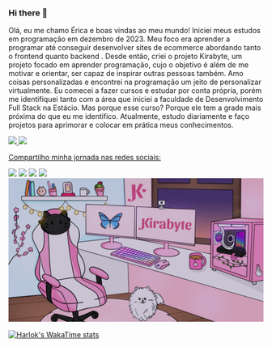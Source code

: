### Hi there 👋

Olá, eu me chamo Érica e boas vindas ao meu mundo!
Iniciei meus estudos em programação em dezembro de 2023. Meu foco era aprender a programar até conseguir desenvolver sites de ecommerce abordando tanto o frontend quanto backend . Desde então, criei o projeto Kirabyte, um projeto focado em aprender  programação, cujo o objetivo é além de me motivar e orientar, ser capaz de inspirar outras pessoas também.
Amo coisas personalizadas e encontrei na programação um jeito de personalizar virtualmente. Eu  comecei a fazer cursos e estudar por conta própria, porém me identifiquei tanto com a área que iniciei a faculdade de Desenvolvimento Full Stack na Estácio. Mas porque esse curso? Porque ele tem a grade mais próxima do que eu me identifico.
Atualmente, estudo diariamente e faço projetos para aprimorar e colocar em prática meus conhecimentos.

<div>
<a href="https://github.com/ericabrantes">
<img loading="lazy" height="180em" src="https://github-readme-stats.vercel.app/api/top-langs/?username=ericaabrantes&layout=compact&langs_count=7&theme=gradient"/>
<img loading="lazy" height="180em" src="https://github-readme-stats.vercel.app/api?username=ericaabrantes&show_icons=true&theme=ambient_gradient&include_all_commits=true&count_private=true"/>
</div>

Compartilho minha jornada nas redes sociais:

<div>
<a href="https://www.youtube.com/@kiramimos" target="_blank"><img loading="lazy" src="https://img.shields.io/badge/YouTube-FF0000?style=for-the-badge&logo=youtube&logoColor=white" target="_blank"></a>
<a href="https://instagram.com/kirabyte.tech" target="_blank"><img loading="lazy" src="https://img.shields.io/badge/-Instagram-%23E4405F?style=for-the-badge&logo=instagram&logoColor=white" target="_blank"></a>
<a href="https://www.tiktok.com/@kirabyte" target="_blank"><img loading="lazy" src="https://img.shields.io/badge/TikTok-%23000000.svg?style=for-the-badge&logo=TikTok&logoColor=white" target="_blank"></a>
<!-- <a href="https://www.twitch.tv/kiramimos" target="_blank"><img loading="lazy" src="https://img.shields.io/badge/Twitch-9146FF?style=for-the-badge&logo=twitch&logoColor=white" target="_blank"></a> -->
<a href="https://www.linkedin.com/in/%C3%A9rica-abrantes-ignatios-7a9527249/" target="_blank"><img loading="lazy" src="https://img.shields.io/badge/-LinkedIn-%230077B5?style=for-the-badge&logo=linkedin&logoColor=white" target="_blank"></a>   
</div>

<img src= chuva.png>


[![Harlok's WakaTime stats](https://github-readme-stats.vercel.app/api/wakatime?username=ffflabs)](https://github.com/ericaabrantes/github-readme-stats)

<!--
**ericaabrantes/ericaabrantes** is a ✨ _special_ ✨ repository because its `README.md` (this file) appears on your GitHub profile.

Here are some ideas to get you started:

- 🔭 I’m currently working on ...
- 🌱 I’m currently learning ...
- 👯 I’m looking to collaborate on ...
- 🤔 I’m looking for help with ...
- 💬 Ask me about ...
- 📫 How to reach me: ...
- 😄 Pronouns: ...
- ⚡ Fun fact: ...
-->
